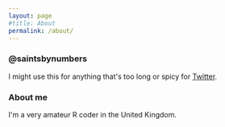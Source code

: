 ```yaml
---
layout: page
#title: About
permalink: /about/
---
```


### @saintsbynumbers

I might use this for anything that's too long or spicy for [Twitter](https://twitter.com/saintsbynumbers).

### About me

I'm a very amateur R coder in the United Kingdom.
